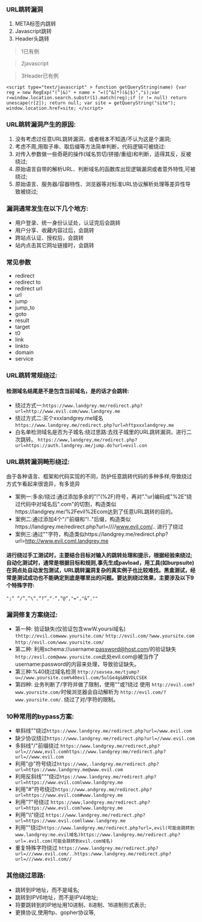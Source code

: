 ### URL跳转漏洞
1. META标签内跳转
2. Javascript跳转
3. Header头跳转

> 1已有例

> 2javascript

> 3Header已有例

`<script type="text/javascript" >
function getQueryString(name) {var reg = new RegExp("(^|&)" + name + "=([^&]*)(&|$)","i);var r=window.location.search.substr(1).match(reg);if (r != null) return unescape(r[2]); return null;
var site = getQueryString("site");
window.location.href=site;
</script>`

### URL跳转漏洞产生的原因:
1. 没有考虑过任意URL跳转漏洞，或者根本不知道/不认为这是个漏洞;
2. 考虑不周,用取子串、取后缀等方法简单判断，代码逻辑可被绕过:
3. 对传入参数做一些奇葩的操作(域名剪切/拼接/重组)和判断，适得其反，反被绕过;
4. 原始语言自带的解析URL、判断域名的函数库出现逻辑漏洞或者意外特性,可被绕过;
5. 原始语言、服务器/容器特性、浏览器等对标准URL协议解析处理等差异性导致被绕过;

### 漏洞通常发生在以下几个地方:
- 用户登录、统一身份认证处，认证完后会跳转
- 用户分享、收藏内容过后，会跳转
- 跨站点认证、授权后，会跳转
- 站内点击其它网址链接时，会跳转

### 常见参数
- redirect
- redirect to
- redirect url
- url
- jump
- jump_to
- goto
- result
- target
- t0
- link
- linkto
- domain
- service

### URL跳转常规绕过:
####  检测域名结尾是不是包含当前域名，是的话才会跳转:
- 绕过方式一:`https://www.landgrey.me/redirect.php?url=http://www.evil.com/www.landgrey.me`
- 绕过方式二:买个xxxlandgrey.me域名`https://www.landgrey.me/redirect.php?url=hftpxxxlandgrey.me`
- 白名单检测域名是否为子城名:绕过思路:去找子城里的URL跳转漏洞，进行二次跳转。
`https://www,landgrey,me/redirect.php?url=https://auth.landgrey.me/jump.do?url=evil.con`

### URL跳转漏洞畸形绕过:
由于各种语言、框架和代码实现的不同，防护任意跳转代码的多种多样;导致绕过方式乍看起来很诡异，有多诡异
- 案例一:多余/绕过:通过添加多余的"!"(%2F)符号，再对"."ur|编码成"%2E"绕过代码中对域名后".com"的切割，构造类似https://landgrey.me/%2Fevil%2Ecom达到了任意URL跳转的目的。
- 案例二:通过添加4个"/"前缀和"!.."后缀，构造类似https://landgrey.me/redirect.php?url=////www.evil.com/.. 进行了绕过
- 案例三:通过""字符，构造类似https://landgrey.me/redirect.php?url=http://www.evil.coml.landgrey.me
#### 进行绕过手工测试时，主要结合目标对输入的跳转处理和提示，根据经验来绕过;自动化测试时，通常是根据目标和规则,事先生成pavload，用工具(如burpsuite)在洞点处自动发包测试，URL跳转漏洞复杂的真实例子也比较难找。黑盒测试，经常是测试成功也不能确定到底是哪里出的问题。要达到绕过效果，主要涉及以下9个特殊字符:
`";“ “/”,“\“,“?”,“·“,“@”,"=","&”,""`


### 漏洞修复方案绕过:
- 第一种:
验证缺失(仅验证包含wwW.yoursi域名)
`thttp://evil.comwww.yoursite.com/`
`http://evil.com/?www.yoursite.com`
`http://evil.com/www.yoursite.com/`
- 第二种:
利用schema://username:password@host.com/的验证缺失`http://evil.com@www.yoursite.com`此处evil.com\@被当作了username:password的内容来处理，导致验证缺失。
- 第三种:%40绕过域名检测
`http://sevsea.me/tjump?u=//www.yoursite.com%40evil.com/5ulGe4g&BNVDLCSEK`
- 第四种:
业务判断了/字符并做了限制，使用""或?绕过
使用 `http://evil.com?www.yoursite.com/`时候浏览器会自动解析为 `http://evil.com/?www.yoursite.com/`.
绕过了对/字符的限制。


### 10种常用的bypass方案:
- 单斜线""绕过`https://www.landgrey.me/redirect.php?url=/www.evil.com`
- 缺少协议绕过`https://www.landgrey.me/redirect.php?url=//www.evil.com`
- 多斜线"/"前缀绕过
`https://www.landgrey.me/redirect,php?url=///www,evil.comhttps://www.landgrey:me/redirect.php?url=//www.evil.com`
- 利用"@"符号绕过`https://www,.landgrey.me/redirect.php?url=https://www.landgrey.me@www.evil.com`
- 利用反斜线"""绕过`htps://www.landgrey.me/redirect.php?url=https://www.evil.comlwww.landgrey.me`
- 利用"#"符号绕过`https://www.andgrey.me/redirect.php?url=https://www.evil.com#www.landgrey.me`
- 利用"?"号绕过
`https://www,landgrey.me/redirect.php?url=https://www.evil.com?www.landgrey.me`
- 利用"\\\\"绕过
`https://www.landgrey.me/redirect.php?url=https://www.evil.comllwww.landgrey.me`
- 利用""绕过`https://www.landgrey.me/redirect.php?url=,evil(可能会跳转到www.landgrey:me.evil域名)https://www.landgrey.me/redirect.php?url=.evil.com(可能会跳转到evil.com域名)`
- 重复特殊字符绕过
`https://www.landgrey.me/redirect.php?url=///www.evil.com/..https:/www.landgrey.me/redirect.php?url=///www.evil.com//`


### 其他绕过思路:
- 跳转到IP地址，而不是域名;
- 跳转到IPV6地址，而不是IPV4地址;
- 将要跳转到的IP地址用10进制、8进制、16进制形式表示;
- 更换协议,使用ftp、gopher协议等,
